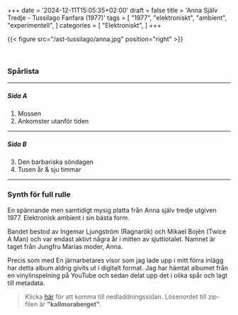 +++
date = '2024-12-11T15:05:35+02:00'
draft = false
title = 'Anna Själv Tredje - Tussilago Fanfara (1977)'
tags = [
    "1977",
    "elektroniskt",
    "ambient",
    "experimentell",
]
categories = [
    "Elektroniskt",
]
+++

{{< figure src="/ast-tussilago/anna.jpg" position="right" >}}

<br>

### Spårlista

---

##### **Sida A**

1. Mossen
2. Ankomster utanför tiden

---

##### **Sida B**

3. Den barbariska söndagen
4. Tusen år & sju timmar

---

### Synth för full rulle

En spännande men samtidigt mysig platta från Anna själv tredje utgiven 1977. Elektronisk ambient i sin bästa form.

Bandet bestod av Ingemar Ljungström (Ragnarök) och Mikael Bojén (Twice A Man) och var endast aktivt några år i mitten av sjuttiotalet. Namnet är taget från Jungfru Marias moder, Anna.

Precis som med En järnarbetares visor som jag lade upp i mitt förra inlägg har detta album aldrig givits ut i digitalt format. Jag har hämtat albumet från en vinylinspelning på YouTube och sedan delat upp det i olika spår och lagt till metadata.

>Klicka [här](https://mega.nz/file/a3wTFbRL#TnSlOyOk_PleRfejgTtzmHo9XDf4LsdjVgXCb042ZA0) för att komma till nedladdningssidan. Lösenordet till zip-filen är **"kallmoraberget"**.